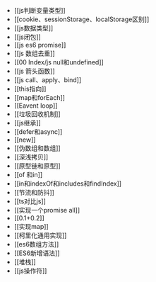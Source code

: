 
- [[js判断变量类型]]
- [[cookie、sessionStorage、localStorage区别]]
- [[js数据类型]]
- [[js闭包]]
- [[js es6 promise]]
- [[js 数组去重]]
- [[00 Index/js null和undefined]]
- [[js 箭头函数]]
- [[js call、apply、bind]]
- [[this指向]]
- [[map和forEach]]
- [[Eavent loop]]
- [[垃圾回收机制]]
- [[js继承]]
- [[defer和async]]
- [[new]]
- [[伪数组和数组]]
- [[深浅拷贝]]
- [[原型链和原型]]
- [[of 和in]]
- [[in和indexOf和includes和findIndex]]
- [[节流和防抖]]
- [[ts对比js]]
- [[实现一个promise all]]
- [[0.1+0.2]]
- [[实现map]]
- [[柯里化通用实现]]
- [[es6数组方法]]
- [[ES6新增语法]]
- [[堆栈]]
- [[js操作符]]
